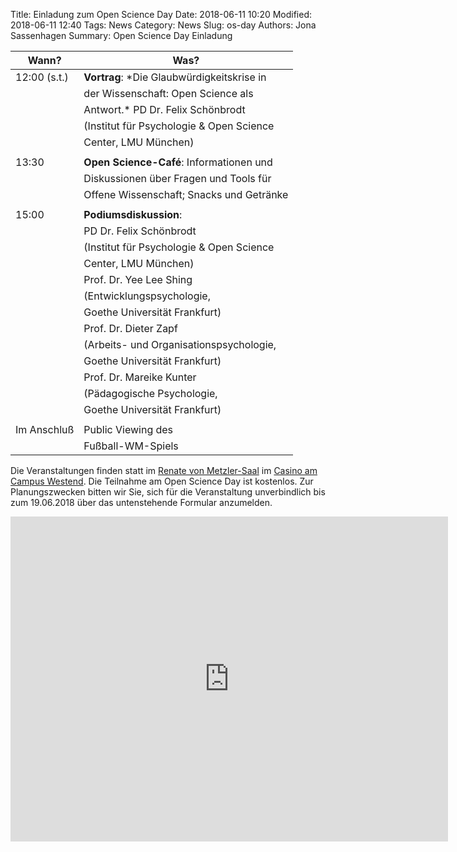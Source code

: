 Title: Einladung zum Open Science Day
Date: 2018-06-11 10:20
Modified: 2018-06-11 12:40
Tags: News
Category: News
Slug: os-day
Authors: Jona Sassenhagen
Summary: Open Science Day Einladung

|Wann?        | Was?                                       |
|------------ | ------------------------------------------ |
|12:00 (s.t.) | **Vortrag**: *Die Glaubwürdigkeitskrise in |
|             |  der Wissenschaft: Open Science als        |
|             | Antwort.* PD Dr. Felix Schönbrodt          |
|             | (Institut für Psychologie & Open Science   |
|             | Center, LMU München)                       |
|             |                                            |
|13:30        | **Open Science-Café**: Informationen und   |
|             | Diskussionen über Fragen und Tools für     |
|             | Offene Wissenschaft; Snacks und Getränke   |
|             |                                            |
|15:00        | **Podiumsdiskussion**:                     |
|             | PD Dr. Felix Schönbrodt                    |
|             | (Institut für Psychologie & Open Science   |
|             | Center, LMU München)                       |
|             | Prof. Dr. Yee Lee Shing                    |
|             | (Entwicklungspsychologie,                  |
|             | Goethe Universität Frankfurt)              |
|             | Prof. Dr. Dieter Zapf                      |
|             | (Arbeits- und Organisationspsychologie,    |
|             | Goethe Universität Frankfurt)              |
|             | Prof. Dr. Mareike Kunter                   |
|             | (Pädagogische Psychologie,                 |
|             | Goethe Universität Frankfurt)              |
|             |                                            |
|Im Anschluß  | Public Viewing des                         |
|             | Fußball-WM-Spiels                          |


Die Veranstaltungen finden statt im [Renate von Metzler-Saal](https://www.uni-frankfurt.de/67161096/renate-von-metzler-saal)
im [Casino am Campus Westend](https://www.uni-frankfurt.de/67161071/casino).
Die Teilnahme am Open Science Day ist kostenlos.
Zur Planungszwecken bitten wir Sie, sich für die Veranstaltung unverbindlich bis zum 19.06.2018 über das untenstehende Formular anzumelden.


<iframe 
src="https://docs.google.com/forms/d/e/1FAIpQLSewBF8WdvKrqhlKjCtLwhUgQxr1-8y5tsg_qrdc9-n5M6khDw/viewform?embedded=true" 
width="700" height="520" frameborder="0" marginheight="0" marginwidth="0">Loading...</iframe>
